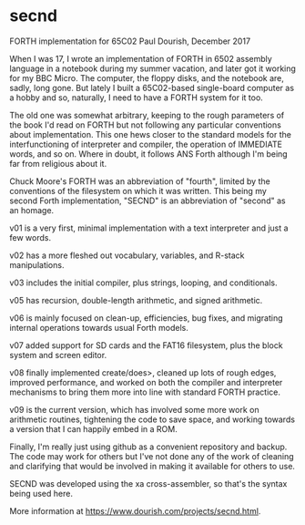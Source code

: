 # secnd
FORTH implementation for 65C02
Paul Dourish, December 2017

When I was 17, I wrote an implementation of FORTH in 6502 assembly
language in a notebook during my summer vacation, and later got
it working for my BBC Micro. The computer, the floppy disks, and the
notebook are, sadly, long gone. But lately I built a 65C02-based
single-board computer as a hobby and so, naturally, I need to have a
FORTH system for it too.

The old one was somewhat arbitrary, keeping to the rough parameters
of the book I'd read on FORTH but not following any particular
conventions about implementation. This one hews closer to the
standard models for the interfunctioning of interpreter and compiler,
the operation of IMMEDIATE words, and so on. Where in doubt, it follows
ANS Forth although I'm being far from religious about it.

Chuck Moore's FORTH was an abbreviation of "fourth", limited by
the conventions of the filesystem on which it was written. This being
my second Forth implementation, "SECND" is an abbreviation of
"second" as an homage.

v01 is a very first, minimal implementation with a text interpreter
and just a few words.

v02 has a more fleshed out vocabulary, variables, and R-stack
manipulations.

v03 includes the initial compiler, plus strings, looping, and
conditionals.

v05 has recursion, double-length arithmetic, and signed arithmetic.

v06 is mainly focused on clean-up, efficiencies, bug fixes, and
migrating internal operations towards usual Forth models.

v07 added support for SD cards and the FAT16 filesystem, plus the block
system and screen editor.

v08 finally implemented create/does>, cleaned up lots of rough edges,
improved performance, and worked on both the compiler and interpreter
mechanisms to bring them more into line with standard FORTH practice.

v09 is the current version, which has involved some more work on
arithmetic routines, tightening the code to save space, and working
towards a version that I can happily embed in a ROM.

Finally, I'm really just using github as a convenient repository
and backup. The code may work for others but I've not done any of
the work of cleaning and clarifying that would be involved in
making it available for others to use.

SECND was developed using the xa cross-assembler, so that's the
syntax being used here.

More information at https://www.dourish.com/projects/secnd.html.

